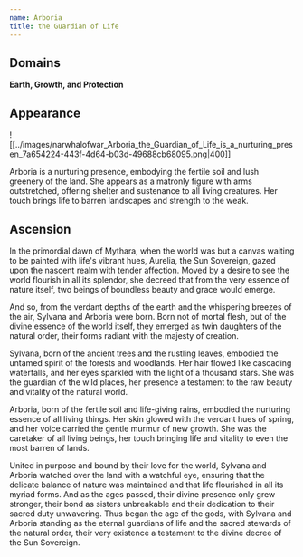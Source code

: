```yaml
---
name: Arboria
title: the Guardian of Life
---
```


## Domains
**Earth, Growth, and Protection**

## Appearance 

![[../images/narwhalofwar_Arboria_the_Guardian_of_Life_is_a_nurturing_presen_7a654224-443f-4d64-b03d-49688cb68095.png|400]]

Arboria is a nurturing presence, embodying the fertile soil and lush greenery of the land. She appears as a matronly figure with arms outstretched, offering shelter and sustenance to all living creatures. Her touch brings life to barren landscapes and strength to the weak.

## Ascension

In the primordial dawn of Mythara, when the world was but a canvas waiting to be painted with life's vibrant hues, Aurelia, the Sun Sovereign, gazed upon the nascent realm with tender affection. Moved by a desire to see the world flourish in all its splendor, she decreed that from the very essence of nature itself, two beings of boundless beauty and grace would emerge.

And so, from the verdant depths of the earth and the whispering breezes of the air, Sylvana and Arboria were born. Born not of mortal flesh, but of the divine essence of the world itself, they emerged as twin daughters of the natural order, their forms radiant with the majesty of creation.

Sylvana, born of the ancient trees and the rustling leaves, embodied the untamed spirit of the forests and woodlands. Her hair flowed like cascading waterfalls, and her eyes sparkled with the light of a thousand stars. She was the guardian of the wild places, her presence a testament to the raw beauty and vitality of the natural world.

Arboria, born of the fertile soil and life-giving rains, embodied the nurturing essence of all living things. Her skin glowed with the verdant hues of spring, and her voice carried the gentle murmur of new growth. She was the caretaker of all living beings, her touch bringing life and vitality to even the most barren of lands.

United in purpose and bound by their love for the world, Sylvana and Arboria watched over the land with a watchful eye, ensuring that the delicate balance of nature was maintained and that life flourished in all its myriad forms. And as the ages passed, their divine presence only grew stronger, their bond as sisters unbreakable and their dedication to their sacred duty unwavering. Thus began the age of the gods, with Sylvana and Arboria standing as the eternal guardians of life and the sacred stewards of the natural order, their very existence a testament to the divine decree of the Sun Sovereign.